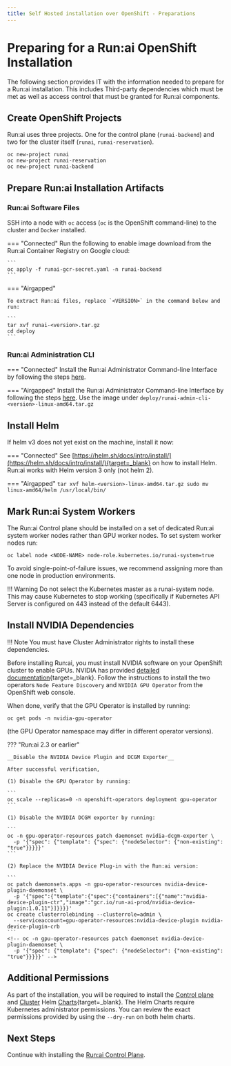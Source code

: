 ```yaml
---
title: Self Hosted installation over OpenShift - Preparations
---
```

# Preparing for a Run:ai OpenShift Installation

The following section provides IT with the information needed to prepare for a Run:ai installation. This includes Third-party dependencies which must be met as well as access control that must be granted for Run:ai components. 


## Create OpenShift Projects

Run:ai uses three projects. One for the control plane (`runai-backend`) and two for the cluster itself (`runai`, `runai-reservation`). 

```
oc new-project runai
oc new-project runai-reservation
oc new-project runai-backend
```

## Prepare Run:ai Installation Artifacts

### Run:ai Software Files

SSH into a node with `oc` access (`oc` is the OpenShift command-line) to the cluster and `Docker` installed.


=== "Connected"
    Run the following to enable image download from the Run:ai Container Registry on Google cloud:

    ```
    oc apply -f runai-gcr-secret.yaml -n runai-backend
    ```

=== "Airgapped" 

    To extract Run:ai files, replace `<VERSION>` in the command below and run: 

    ```
    tar xvf runai-<version>.tar.gz
    cd deploy
    ```
### Run:ai Administration CLI

=== "Connected"
    Install the Run:ai Administrator Command-line Interface by following the steps [here](../../config/cli-admin-install.md).

=== "Airgapped" 
    Install the Run:ai Administrator Command-line Interface by following the steps [here](../../config/cli-admin-install.md). Use the image under `deploy/runai-admin-cli-<version>-linux-amd64.tar.gz`

## Install Helm

If helm v3 does not yet exist on the machine, install it now:

=== "Connected"
    See [https://helm.sh/docs/intro/install/](https://helm.sh/docs/intro/install/){target=_blank} on how to install Helm. Run:ai works with Helm version 3 only (not helm 2).

=== "Airgapped"
    ```
    tar xvf helm-<version>-linux-amd64.tar.gz
    sudo mv linux-amd64/helm /usr/local/bin/
    ```  

## Mark Run:ai System Workers

The Run:ai Control plane should be installed on a set of dedicated Run:ai system worker nodes rather than GPU worker nodes. To set system worker nodes run:

```
oc label node <NODE-NAME> node-role.kubernetes.io/runai-system=true
```

To avoid single-point-of-failure issues, we recommend assigning more than one node in production environments. 

!!! Warning
    Do not select the Kubernetes master as a runai-system node. This may cause Kubernetes to stop working (specifically if Kubernetes API Server is configured on 443 instead of the default 6443).

## Install NVIDIA Dependencies


!!! Note
    You must have Cluster Administrator rights to install these dependencies. 

Before installing Run:ai, you must install NVIDIA software on your OpenShift cluster to enable GPUs. 
NVIDIA has provided [detailed documentation](https://docs.nvidia.com/datacenter/cloud-native/gpu-operator/openshift/introduction.html){target=_blank}. 
Follow the instructions to install the two operators `Node Feature Discovery` and `NVIDIA GPU Operator` from the OpenShift web console. 

When done, verify that the GPU Operator is installed by running:

```
oc get pods -n nvidia-gpu-operator
```

(the GPU Operator namespace may differ in different operator versions).

??? "Run:ai 2.3 or earlier"

    __Disable the NVIDIA Device Plugin and DCGM Exporter__

    After successful verification, 

    (1) Disable the GPU Operator by running:

    ```
    oc scale --replicas=0 -n openshift-operators deployment gpu-operator
    ```

    (1) Disable the NVIDIA DCGM exporter by running:

    ```
    oc -n gpu-operator-resources patch daemonset nvidia-dcgm-exporter \
      -p '{"spec": {"template": {"spec": {"nodeSelector": {"non-existing": "true"}}}}}'
    ```

    (2) Replace the NVIDIA Device Plug-in with the Run:ai version:

    ```
    oc patch daemonsets.apps -n gpu-operator-resources nvidia-device-plugin-daemonset \
      -p '{"spec":{"template":{"spec":{"containers":[{"name":"nvidia-device-plugin-ctr","image":"gcr.io/run-ai-prod/nvidia-device-plugin:1.0.11"}]}}}}'
    oc create clusterrolebinding --clusterrole=admin \
      --serviceaccount=gpu-operator-resources:nvidia-device-plugin nvidia-device-plugin-crb
    ```
    <!-- oc -n gpu-operator-resources patch daemonset nvidia-device-plugin-daemonset \
      -p '{"spec": {"template": {"spec": {"nodeSelector": {"non-existing": "true"}}}}}' -->



## Additional Permissions

As part of the installation, you will be required to install the [Control plane](backend.md) and [Cluster](cluster.md) Helm [Charts](https://helm.sh/){target=_blank}. The Helm Charts require Kubernetes administrator permissions. You can review the exact permissions provided by using the `--dry-run` on both helm charts. 

## Next Steps

Continue with installing the [Run:ai Control Plane](backend.md).
